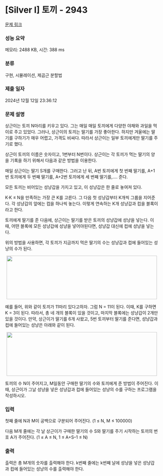 # [Silver I] 토끼 - 2943 

[문제 링크](https://www.acmicpc.net/problem/2943) 

### 성능 요약

메모리: 2488 KB, 시간: 388 ms

### 분류

구현, 시뮬레이션, 제곱근 분할법

### 제출 일자

2024년 12월 12일 23:36:12

### 문제 설명

<p>상근이는 토끼 N마리를 키우고 있다. 그는 매일 매일 토끼에게 다양한 야채와 과일을 먹이로 주고 있었다. 그러나, 상근이의 토끼는 딸기를 가장 좋아한다. 하지만 겨울에는 딸기를 구하기가 매우 어렵고, 가격도 비싸다. 따라서 상근이는 일부 토끼에게만 딸기를 주기로 했다.</p>

<p>상근이 토끼의 이름은 숫자이고, 1번부터 N번이다. 상근이는 각 토끼가 먹는 딸기의 양을 기록을 하기 위해서 다음과 같은 방법을 이용한다.</p>

<p>매일 상근이는 딸기 S개를 구매한다. 그러고 난 뒤, A번 토끼에게 첫 번째 딸기를, A+1번 토끼에게 두 번째 딸기를, A+2번 토끼에게 세 번째 딸기를,.... 준다.</p>

<p>모든 토끼는 비어있는 성냥갑을 가지고 있고, 이 성냥갑은 한 줄로 놓여져 있다.</p>

<p>K·K ≤ N을 만족하는 가장 큰 K를 고른다. 그 다음 첫 성냥갑부터 K개씩 그룹을 지어준다. 각 성냥갑의 앞에는 컵을 하나씩 놓는다. 이렇게 연속하는 K개 성냥갑과 컵을 블록이라고 한다.</p>

<p>토끼에게 딸기를 준 다음에, 상근이는 딸기를 받은 토끼의 성냥갑에 성냥을 넣는다. 이때, 어떤 블록에 모든 성냥갑에 성냥을 넣어야된다면, 성냥갑 대신에 컵에 성냥을 넣는다. </p>

<p>위의 방법을 사용하면, 각 토끼가 지금까지 먹은 딸기의 수는 성냥갑과 컵에 들어있는 성냥의 수가 된다.</p>

<p style="text-align: center;"><img alt="" src="" style="width: 494px; height: 143px;"></p>

<p>예를 들어, 위와 같이 토끼가 11마리 있다고하자. 그럼 N = 11이 된다. 이때, K를 구하면 K = 3이 된다. 따라서, 총 네 개의 블록이 있을 것이고, 마지막 블록에는 성냥갑이 2개만 있을 것이다. 만약, 상근이가 딸기를 6개 사왔고, 5번 토끼부터 딸기를 준다면, 성냥갑과 컵에 들어있는 성냥은 아래와 같이 된다.</p>

<p style="text-align: center;"><img alt="" src="" style="width: 494px; height: 144px;"></p>

<p>토끼의 수 N이 주어지고, M일동안 구매한 딸기의 수와 토끼에게 준 방법이 주어진다. 이때, 상근이가 그날 성냥을 넣은 성냥갑과 컵에 들어있는 성냥의 수를 구하는 프로그램을 작성하시오.</p>

### 입력 

 <p>첫째 줄에 N과 M이 공백으로 구분되어 주어진다. (1 ≤ N, M ≤ 100000)</p>

<p>다음 M개 줄에는 각 날 상근이가 구매한 딸기의 수 S와 딸기를 주기 시작하는 토끼의 번호 A가 주어진다. (1 ≤ A ≤ N, 1 ≤ A+S–1 ≤ N)</p>

### 출력 

 <p>출력은 총 M개의 숫자를 출력해야 한다. k번째 줄에는 k번째 날에 성냥을 넣은 성냥갑과 컵에 들어있는 성냥의 수를 출력해야 한다.</p>

